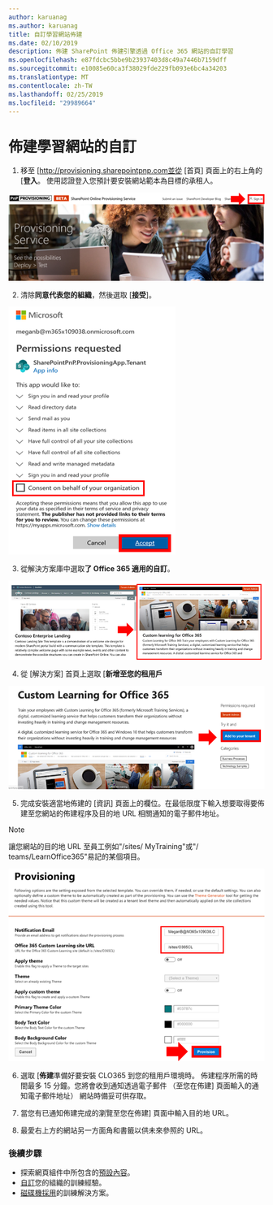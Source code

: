 ```yaml
---
author: karuanag
ms.author: karuanag
title: 自訂學習網站佈建
ms.date: 02/10/2019
description: 佈建 SharePoint 佈建引擎透過 Office 365 網站的自訂學習
ms.openlocfilehash: e87fdcbc5bbe9b23937403d8c49a7446b7159dff
ms.sourcegitcommit: e10085e60ca3f38029fde229fb093e6bc4a34203
ms.translationtype: MT
ms.contentlocale: zh-TW
ms.lasthandoff: 02/25/2019
ms.locfileid: "29989664"
---
```

# <a name="provision-the-custom-learning-site"></a>佈建學習網站的自訂

1. 移至 [http://provisioning.sharepointpnp.com並從 [首頁] 頁面上的右上角的 [**登入**。 使用認證登入您預計要安裝網站範本為目標的承租人。

![pnphome.png](media/inst_signin.png)

2. 清除**同意代表您的組織**，然後選取 [**接受**]。

![在](media/inst_perms.png)

3. 從解決方案庫中選取**了 Office 365 適用的自訂**。

![在](media/inst_select.png)

4. 從 [解決方案] 首頁上選取 [**新增至您的租用戶**

![inst_select.png](media/inst_add.png)

5. 完成安裝適當地佈建的 [資訊] 頁面上的欄位。在最低限度下輸入想要取得要佈建至您網站的佈建程序及目的地 URL 相關通知的電子郵件地址。  

> [!NOTE]
> 讓您網站的目的地 URL 至員工例如"/sites/ MyTraining"或"/ teams/LearnOffice365"易記的某個項目。

![inst_options.png](media/inst_options.png)

6. 選取 [**佈建**準備好要安裝 CLO365 到您的租用戶環境時。 佈建程序所需的時間最多 15 分鐘。您將會收到通知透過電子郵件 （至您在佈建] 頁面輸入的通知電子郵件地址） 網站時備妥可供存取。

7. 當您有已通知佈建完成的瀏覽至您在佈建] 頁面中輸入目的地 URL。

8. 最愛右上方的網站另一方面角和書籤以供未來參照的 URL。  

### <a name="next-steps"></a>後續步驟
- 探索網頁組件中所包含的[預設內容](sitecontent.md)。
- [自訂](customization.md)您的組織的訓練經驗。
- [磁碟機採用](driveadoption.md)的訓練解決方案。
